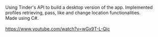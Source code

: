 Using Tinder's API to build a desktop version of the app. Implemented profiles retrieving, pass, like and change location functionalities. <br />
Made using C#. <br /> <br />
https://www.youtube.com/watch?v=wGx9T-L-Qjc
